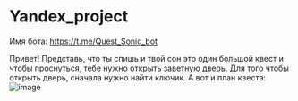 # Yandex_project

Имя бота: https://t.me/Quest_Sonic_bot

Привет! Представь, что ты спишь и твой сон это один большой квест и чтобы проснуться, тебе нужно открыть заветную дверь.
Для того чтобы открыть дверь, сначала нужно найти ключик.
А вот и план квеста:
![image](https://github.com/SofiaKurshina/Yandex_project/assets/89484280/75b804db-8398-40ef-b1b5-24c4393e704d)
